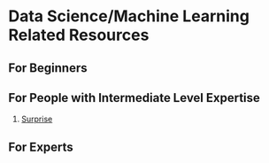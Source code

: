 # Data Science/Machine Learning Related Resources

## For Beginners


## For People with Intermediate Level Expertise
1. [Surprise](http://surpriselib.com/)

## For Experts
